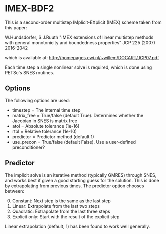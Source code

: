 IMEX-BDF2
=========

This is a second-order multistep IMplicit-EXplicit (IMEX) scheme
taken from this paper:

W.Hundsdorfer, S.J.Ruuth "IMEX extensions of linear multistep methods with general monotonicity and boundedness properties" JCP 225 (2007) 2016-2042

which is available at: http://homepages.cwi.nl/~willem/DOCART/JCP07.pdf

Each time step a single nonlinear solve is required, which is done
using PETSc's SNES routines.

Options
-------

The following options are used:

* timestep     = The internal time step
* matrix_free  = True/false (default True). Determines whether the Jacobian in SNES is matrix free
* atol         = Absolute tolerance (1e-16)
* rtol         = Relative tolerance (1e-10)
* predictor    = Predictor method (default 1)
* use_precon   = True/false (default False). Use a user-defined preconditioner?

Predictor
---------

The implicit solve is an iterative method (typically GMRES) through SNES,
and works best if given a good starting guess for the solution. This is
done by extrapolating from previous times. The predictor option
chooses between:

0. Constant: Next step is the same as the last step
1. Linear: Extrapolate from the last two steps
2. Quadratic: Extrapolate from the last three steps
3. Explicit only: Start with the result of the explicit step

Linear extrapolation (default, 1) has been found to work well generally.

